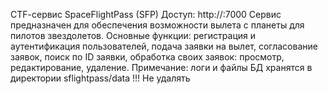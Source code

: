 CTF-cервис SpaceFlightРass (SFP)
Доступ: http://<IP>:7000
Сервис предназначен для обеспечения возможности вылета с планеты для пилотов звездолетов.
Основные функции: регистрация и аутентификация пользователей, подача заявки на вылет, согласование заявок, поиск по ID заявки, обработка своих заявок: просмотр, редактирование, удаление.
Примечание: логи и файлы БД хранятся в директории sflightpass/data !!! Не удалять
